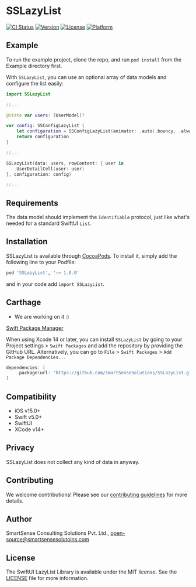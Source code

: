 # SSLazyList

[![CI Status](https://img.shields.io/travis/smartsensesolutions/SSLazyList.svg?style=flat)](https://travis-ci.org/smartsensesolutions/SSLazyList)
[![Version](https://img.shields.io/cocoapods/v/SSLazyList.svg?style=flat)](https://cocoapods.org/pods/SSLazyList)
[![License](https://img.shields.io/cocoapods/l/SSLazyList.svg?style=flat)](https://cocoapods.org/pods/SSLazyList)
[![Platform](https://img.shields.io/cocoapods/p/SSLazyList.svg?style=flat)](https://cocoapods.org/pods/SSLazyList)

## Example

To run the example project, clone the repo, and run `pod install` from the Example directory first.

With `SSLazyList`, you can use an optional array of data models and configure the list easily:

```swift
import SSLazyList

//...

@State var users: [UserModel]?

var config: SSConfigLazyList {
    let configuration = SSConfigLazyList(animator: .auto(.bouncy, .always))
    return configuration
}

//...

SSLazyList(data: users, rowContent: { user in
    UserDetailCell(user: user)
}, configuration: config)

//...
```


## Requirements

The data model should implement the `Identifiable` protocol, just like what's needed for a standard SwiftUI `List`.


## Installation

SSLazyList is available through [CocoaPods](https://cocoapods.org). To install
it, simply add the following line to your Podfile:

```ruby
pod 'SSLazyList', '~> 1.0.0'
```
and in your code add `import SSLazyList`.

## Carthage
- We are working on it :)

[Swift Package Manager](https://swift.org/package-manager/)

When using Xcode 14 or later, you can install `SSLazyList` by going to your Project settings > `Swift Packages` and add the repository by providing the GitHub URL. Alternatively, you can go to `File` > `Swift Packages` > `Add Package Dependencies...`

```swift
dependencies: [
    .package(url: "https://github.com/smartSenseSolutions/SSLazyList.git", .upToNextMajor(from: "1.0"))
]
```

## Compatibility

- iOS v15.0+
- Swift v5.0+
- SwiftUI 
- XCode v14+

## Privacy
SSLazyList does not collect any kind of data in anyway.


## Contributing

We welcome contributions! Please see our [contributing guidelines](./CONTRIBUTING.md) for more details.


## Author

SmartSense Consulting Solutions Pvt. Ltd., open-source@smartsensesolutoins.com

## License

The SwiftUI LazyList Library is available under the MIT license. See the [LICENSE](./LICENSE) file for more information.

